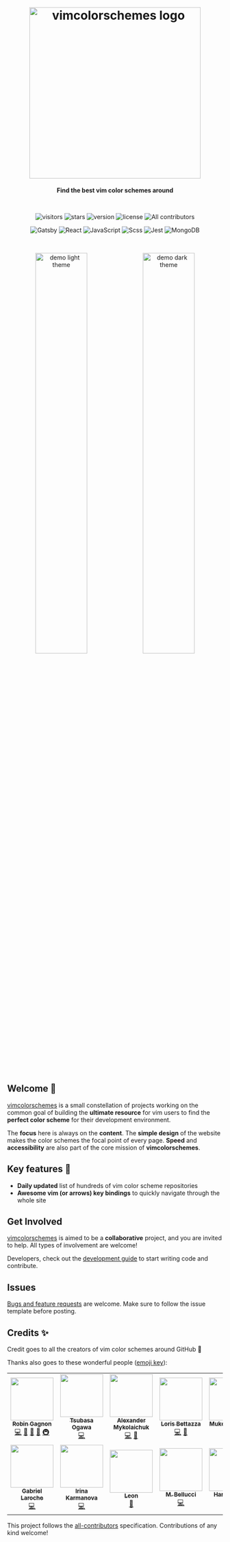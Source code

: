 <h1 align="center">
  <img alt="vimcolorschemes logo" src="https://raw.githubusercontent.com/reobin/vimcolorschemes/main/docs/_media/logo_text_horizontal.png" width="400" />
</h1>
<p align="center">
  <b>Find the best vim color schemes around</b>
</p>

<br>

<p align="center">
  <img src="http://img.shields.io/badge/visitors/day-~1k-4f8752?style=flat-square" alt="visitors" />
  <img src="https://img.shields.io/github/stars/reobin/vimcolorschemes?style=flat-square&logo=github&color=4f8752" alt="stars" />
  <img src="https://img.shields.io/github/v/release/reobin/vimcolorschemes?style=flat-square&color=8595a3" alt="version" />
  <img src="https://img.shields.io/github/license/reobin/vimcolorschemes?style=flat-square&color=8595a3" alt="license" />
  <!-- ALL-CONTRIBUTORS-BADGE:START - Do not remove or modify this section -->
    <img src="https://img.shields.io/badge/all_contributors-12-orange.svg?style=flat-square" alt="All contributors" />
<!-- ALL-CONTRIBUTORS-BADGE:END -->
</p>
<p align="center">
  <img src="http://img.shields.io/badge/Gatsby-663399?style=flat-square&logo=gatsby" alt="Gatsby" />
  <img src="http://img.shields.io/badge/React-61DAFB?style=flat-square&logo=react&logoColor=black" alt="React" />
  <img src="http://img.shields.io/badge/JavaScript-F7DF1E?style=flat-square&logo=javascript&logoColor=black" alt="JavaScript" />
  <img src="http://img.shields.io/badge/Scss-CC6699?style=flat-square&logo=sass&logoColor=white" alt="Scss" />
  <img src="http://img.shields.io/badge/Jest-C21325?style=flat-square&logo=jest" alt="Jest" />
  <img src="http://img.shields.io/badge/MongoDB-C9DDCA?style=flat-square&logo=mongodb" alt="MongoDB" />
</p>

<br>

<p align="center">
  <img src="https://raw.githubusercontent.com/reobin/vimcolorschemes/main/docs/_media/demo_light.png" alt="demo light theme" width="49%">
  <img src="https://raw.githubusercontent.com/reobin/vimcolorschemes/main/docs/_media/demo_dark.png" alt="demo dark theme" width="49%">
</p>

## Welcome 🎉

[vimcolorschemes](https://vimcolorschemes.com) is a small constellation of projects working on the common goal of building the **ultimate resource** for vim users to find the **perfect color scheme** for their development environment.

The **focus** here is always on the **content**. The **simple design** of the website makes the color schemes the focal point of every page. **Speed** and **accessibility** are also part of the core mission of **vimcolorschemes**.

## Key features 🚀

- **Daily updated** list of hundreds of vim color scheme repositories
- **Awesome vim (or arrows) key bindings** to quickly navigate through the whole site

## Get Involved

[vimcolorschemes](https://vimcolorschemes.com) is aimed to be a **collaborative** project, and you are invited to help. All types of involvement are welcome!

Developers, check out the [development guide](https://github.com/reobin/vimcolorschemes/wiki/Development-guide) to start writing code and contribute.

## Issues

[Bugs and feature requests](https://github.com/reobin/vimcolorschemes/issues) are welcome. Make sure to follow the issue template before posting.

## Credits ✨

Credit goes to all the creators of vim color schemes around GitHub 🎉

Thanks also goes to these wonderful people ([emoji key](https://allcontributors.org/docs/en/emoji-key)):

<!-- ALL-CONTRIBUTORS-LIST:START - Do not remove or modify this section -->
<!-- prettier-ignore-start -->
<!-- markdownlint-disable -->
<table>
  <tr>
    <td align="center"><a href="http://reobin.dev"><img src="https://avatars1.githubusercontent.com/u/5920450?v=4" width="100px;" alt=""/><br /><sub><b>Robin Gagnon</b></sub></a><br /><a href="https://github.com/reobin/vimcolorschemes/commits?author=reobin" title="Code">💻</a> <a href="#design-reobin" title="Design">🎨</a> <a href="https://github.com/reobin/vimcolorschemes/commits?author=reobin" title="Documentation">📖</a> <a href="#maintenance-reobin" title="Maintenance">🚧</a> <a href="#infra-reobin" title="Infrastructure (Hosting, Build-Tools, etc)">🚇</a></td>
    <td align="center"><a href="https://github.com/tsubasaogawa"><img src="https://avatars0.githubusercontent.com/u/7788821?v=4" width="100px;" alt=""/><br /><sub><b>Tsubasa Ogawa</b></sub></a><br /><a href="https://github.com/reobin/vimcolorschemes/commits?author=tsubasaogawa" title="Code">💻</a></td>
    <td align="center"><a href="https://draftcloud.io"><img src="https://avatars1.githubusercontent.com/u/3904240?v=4" width="100px;" alt=""/><br /><sub><b>Alexander Mykolaichuk</b></sub></a><br /><a href="https://github.com/reobin/vimcolorschemes/commits?author=roya3000" title="Code">💻</a> <a href="#ideas-roya3000" title="Ideas, Planning, & Feedback">🤔</a></td>
    <td align="center"><a href="https://lorisbettazza.com"><img src="https://avatars2.githubusercontent.com/u/13663338?v=4" width="100px;" alt=""/><br /><sub><b>Loris Bettazza</b></sub></a><br /><a href="https://github.com/reobin/vimcolorschemes/commits?author=Pustur" title="Code">💻</a> <a href="#ideas-Pustur" title="Ideas, Planning, & Feedback">🤔</a></td>
    <td align="center"><a href="https://github.com/SutharMukesh"><img src="https://avatars1.githubusercontent.com/u/17264175?v=4" width="100px;" alt=""/><br /><sub><b>Mukesh Suthar</b></sub></a><br /><a href="https://github.com/reobin/vimcolorschemes/commits?author=SutharMukesh" title="Code">💻</a></td>
    <td align="center"><a href="https://github.com/vfreitas-"><img src="https://avatars1.githubusercontent.com/u/8248179?v=4" width="100px;" alt=""/><br /><sub><b>Vitor Freitas</b></sub></a><br /><a href="https://github.com/reobin/vimcolorschemes/commits?author=vfreitas-" title="Code">💻</a> <a href="#ideas-vfreitas-" title="Ideas, Planning, & Feedback">🤔</a></td>
    <td align="center"><a href="https://musing-volhard-410cb2.netlify.app/"><img src="https://avatars1.githubusercontent.com/u/42781659?v=4" width="100px;" alt=""/><br /><sub><b>Rishav</b></sub></a><br /><a href="https://github.com/reobin/vimcolorschemes/commits?author=StTronn" title="Code">💻</a></td>
  </tr>
  <tr>
    <td align="center"><a href="http://gabriellaroche.dev"><img src="https://avatars0.githubusercontent.com/u/16478984?v=4" width="100px;" alt=""/><br /><sub><b>Gabriel Laroche</b></sub></a><br /><a href="https://github.com/reobin/vimcolorschemes/commits?author=gabLaroche" title="Code">💻</a></td>
    <td align="center"><a href="https://github.com/mk-irina"><img src="https://avatars1.githubusercontent.com/u/72212380?v=4" width="100px;" alt=""/><br /><sub><b>Irina Karmanova</b></sub></a><br /><a href="https://github.com/reobin/vimcolorschemes/commits?author=mk-irina" title="Code">💻</a></td>
    <td align="center"><a href="https://github.com/adigitoleo"><img src="https://avatars2.githubusercontent.com/u/34595875?v=4" width="100px;" alt=""/><br /><sub><b>Leon</b></sub></a><br /><a href="https://github.com/reobin/vimcolorschemes/issues?q=author%3Aadigitoleo" title="Bug reports">🐛</a></td>
    <td align="center"><a href="http://delbetu.github.io"><img src="https://avatars2.githubusercontent.com/u/3356799?v=4" width="100px;" alt=""/><br /><sub><b>M. Bellucci</b></sub></a><br /><a href="https://github.com/reobin/vimcolorschemes/commits?author=delbetu" title="Code">💻</a></td>
    <td align="center"><a href="https://github.com/hardikmodi1"><img src="https://avatars2.githubusercontent.com/u/22965398?v=4" width="100px;" alt=""/><br /><sub><b>Hardik Modi</b></sub></a><br /><a href="https://github.com/reobin/vimcolorschemes/commits?author=hardikmodi1" title="Code">💻</a></td>
  </tr>
</table>

<!-- markdownlint-enable -->
<!-- prettier-ignore-end -->
<!-- ALL-CONTRIBUTORS-LIST:END -->

This project follows the [all-contributors](https://github.com/all-contributors/all-contributors) specification. Contributions of any kind welcome!
